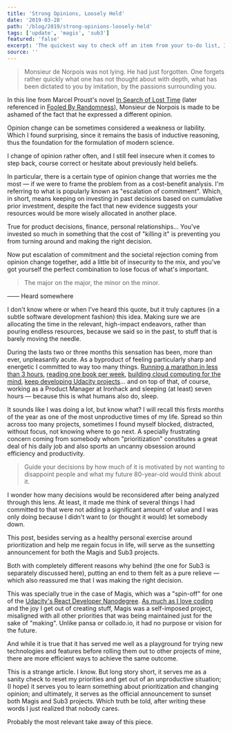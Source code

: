 ```yaml
---
title: 'Strong Opinions, Loosely Held'
date: '2019-03-28'
path: '/blog/2019/strong-opinions-loosely-held'
tags: ['update', 'magis', 'sub3']
featured: 'false'
excerpt: 'The quickest way to check off an item from your to-do list, I found out, is to not do it in the first place. Yet it is surprising the (irrelevant) amount of things we keep in our personal backlogs just because we simply committed to them in the past.'
source: ''
---
```


> Monsieur de Norpois was not lying. He had just forgotten. One forgets rather quickly what one has not thought about with depth, what has been dictated to you by imitation, by the passions surrounding you.

In this line from Marcel Proust's novel [In Search of Lost Time](https://en.wikipedia.org/wiki/In_Search_of_Lost_Time) (later referenced in [Fooled By Randomness](/blog/2019/fooled-by-randomness)), Monsieur de Norpois is made to be ashamed of the fact that he expressed a different opinion.

Opinion change can be sometimes considered a weakness or liability. Which I found surprising, since it remains the basis of inductive reasoning, thus the foundation for the formulation of modern science.

I change of opinion rather often, and I still feel insecure when it comes to step back, course correct or hesitate about previously held beliefs.

In particular, there is a certain type of opinion change that worries me the most — if we were to frame the problem from as a cost-benefit analysis. I'm referring to what is popularly known as "escalation of commitment". Which, in short, means keeping on investing in past decisions based on cumulative prior investment, despite the fact that new evidence suggests your resources would be more wisely allocated in another place.

True for product decisions, finance, personal relationships... You've invested so much in something that the cost of "killing it" is preventing you from turning around and making the right decision.

Now put escalation of commitment and the societal rejection coming from opinion change together, add a little bit of insecurity to the mix, and you've got yourself the perfect combination to lose focus of what's important.

> The major on the major, the minor on the minor.

—— Heard somewhere

I don't know where or when I've heard this quote, but it truly captures (in a subtle software development fashion) this idea. Making sure we are allocating the time in the relevant, high-impact endeavors, rather than pouring endless resources, because we said so in the past, to stuff that is barely moving the needle.

During the lasts two or three months this sensation has been, more than ever, unpleasantly acute. As a byproduct of feeling particularly sharp and energetic I committed to way too many things. [Running a marathon in less than 3 hours](/blog/2018/going-sub3), [reading one book per week](/blog/2019/upgrading-books), [building cloud computing for the mind](/work/pansa/), [keep developing Udacity projects](/blog/2018/magis-10)... and on top of that, of course, working as a Product Manager at Ironhack and sleeping (at least) seven hours — because this is what humans also do, sleep.

It sounds like I was doing a lot, but know what? I will recall this firsts months of the year as one of the most unproductive times of my life. Spread so thin across too many projects, sometimes I found myself blocked, distracted, without focus, not knowing where to go next. A specially frustrating concern coming from somebody whom "prioritization" constitutes a great deal of his daily job and also sports an uncanny obsession around efficiency and productivity.

> Guide your decisions by how much of it is motivated by not wanting to disappoint people and what my future 80-year-old would think about it.

I wonder how many decisions would be reconsidered after being analyzed through this lens. At least, it made me think of several things I had committed to that were not adding a significant amount of value and I was only doing because I didn't want to (or thought it would) let somebody down.

This post, besides serving as a healthy personal exercise around prioritization and help me regain focus in life, will serve as the sunsetting announcement for both the Magis and Sub3 projects.

Both with completely different reasons why behind (the one for Sub3 is separately discussed here), putting an end to them felt as a pure relieve — which also reassured me that I was making the right decision.

This was specially true in the case of Magis, which was a "spin-off" for one of the [Udacity's React Developer Nanodegree](/blog/2018/udacity-rdnd). [As much as I love coding](/blog/2019/right-time) and the joy I get out of creating stuff, Magis was a self-imposed project, misaligned with all other priorities that was being maintained just for the sake of "making". Unlike pansa or collado.io, it had no purpose or vision for the future.

And while it is true that it has served me well as a playground for trying new technologies and features before rolling them out to other projects of mine, there are more efficient ways to achieve the same outcome.

This is a strange article. I know. But long story short, it serves me as a sanity check to reset my priorities and get out of an unproductive situation; (I hope) it serves you to learn something about prioritization and changing opinion; and ultimately, it serves as the official announcement to sunset both Magis and Sub3 projects. Which truth be told, after writing these words I just realized that nobody cares.

Probably the most relevant take away of this piece.
